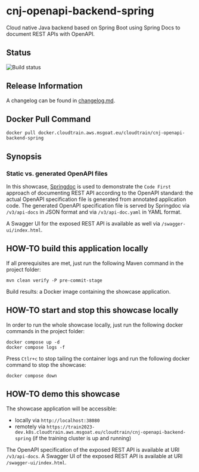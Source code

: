 # cnj-openapi-backend-spring

Cloud native Java backend based on Spring Boot using Spring Docs to document REST APIs with OpenAPI.

## Status

![Build status](https://codebuild.eu-west-1.amazonaws.com/badges?uuid=eyJlbmNyeXB0ZWREYXRhIjoibHZGSUlTYXdoeVNGMnRnTTdFYitENWI2TW9WMXdhZURZa2N1ZExTT1FNZERQdmR3eDVocUluL3JWWjBldFdYYmNEWVJnNjN2SFlkemJVQWxac1orU3JnPSIsIml2UGFyYW1ldGVyU3BlYyI6ImhHVlZmVXQ4UGNTWHRpTFoiLCJtYXRlcmlhbFNldFNlcmlhbCI6MX0%3D&branch=main)

## Release Information

A changelog can be found in [changelog.md](changelog.md).

## Docker Pull Command

`docker pull docker.cloudtrain.aws.msgoat.eu/cloudtrain/cnj-openapi-backend-spring`

## Synopsis

### Static vs. generated OpenAPI files

In this showcase, [Springdoc](https://springdoc.org/#Introduction) is used to demonstrate the `Code First` approach
of documenting REST API according to the OpenAPI standard: the actual OpenAPI specification file is generated from
annotated application code. The generated OpenAPI specification file is served by Springdoc via `/v3/api-docs` in JSON format
and via `/v3/api-doc.yaml` in YAML format.

A Swagger UI for the exposed REST API is available as well via `/swagger-ui/index.html`.

## HOW-TO build this application locally

If all prerequisites are met, just run the following Maven command in the project folder:

```shell 
mvn clean verify -P pre-commit-stage
```

Build results: a Docker image containing the showcase application.

## HOW-TO start and stop this showcase locally

In order to run the whole showcase locally, just run the following docker commands in the project folder:

```shell 
docker compose up -d
docker compose logs -f 
```

Press `Ctlr+c` to stop tailing the container logs and run the following docker command to stop the showcase:

```shell 
docker compose down
```

## HOW-TO demo this showcase

The showcase application will be accessible:
* locally via `http://localhost:38080`
* remotely via `https://train2023-dev.k8s.cloudtrain.aws.msgoat.eu/cloudtrain/cnj-openapi-backend-spring` (if the training cluster is up and running)

The OpenAPI specification of the exposed REST API is available at URI `/v3/api-docs`.
A Swagger UI of the exposed REST API is available at URI `/swagger-ui/index.html`.